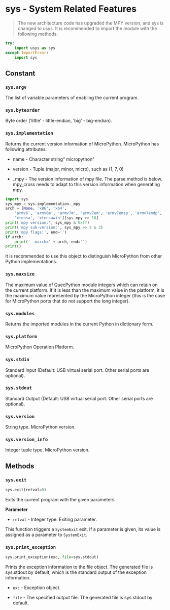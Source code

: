 # sys - System Related Features 

> The new architecture code has upgraded the MPY version, and sys is changed to usys. It is recommended to import the module with the following methods.

```python
try:
    import usys as sys
except ImportError:
    import sys
```

## Constant

### `sys.argv`

The list of variable parameters of enabling the current program.

### `sys.byteorder`

Byte order (‘little’  - little-endian,  ‘big’ - big-endian).

### `sys.implementation`

Returns the current version information of MicroPython. MicroPython has following attributes:

- name - Character string“ micropython”

- version - Tuple (major, minor, micro), such as (1, 7, 0)

- _mpy - The version information of mpy file. The parse method is below. mpy_cross needs to adapt to this version information when generating mpy.

```python
import sys
sys_mpy = sys.implementation._mpy
arch = [None, 'x86', 'x64',
    'armv6', 'armv6m', 'armv7m', 'armv7em', 'armv7emsp', 'armv7emdp',
    'xtensa', 'xtensawin'][sys_mpy >> 10]
print('mpy version:', sys_mpy & 0xff)
print('mpy sub-version:', sys_mpy >> 8 & 3)
print('mpy flags:', end='')
if arch:
    print(' -march=' + arch, end='')
print()
```

It is recommended to use this object to distinguish MicroPython from other Python implementations.

### `sys.maxsize`

The maximum value of QuecPython module integers which can retain on the current platform. If it is less than the maximum value in the platform, it is the maximum value represented by the MicroPython integer (this is the case for MicroPython ports that do not support the long integer).

### `sys.modules`

Returns the imported modules in the current Python in dictionary form.

### `sys.platform`

MicroPython Operation Platform.

### `sys.stdin`

Standard Input (Default: USB virtual serial port. Other serial ports are optional).

### `sys.stdout`

Standard Output (Default: USB virtual serial port. Other serial ports are optional).

### `sys.version`

String type. MicroPython version.

### `sys.version_info`

Integer tuple type. MicroPython version.

## **Methods**

### `sys.exit`

```python
sys.exit(retval=0)
```

Exits the current program with the given parameters.

**Parameter**

* `retval` - Integer type. Exiting parameter.

This function triggers a  `SystemExit` exit. If a parameter is given, its value is assigned as a parameter to `SystemExit`.

### `sys.print_exception`

```python
sys.print_exception(exc, file=sys.stdout)
```

Prints the exception information to the file object. The generated file is sys.stdout by default, which is the standard output of the exception information.

* `exc` - Exception object.

* `file` - The specified output file. The generated file is sys.stdout by default.

